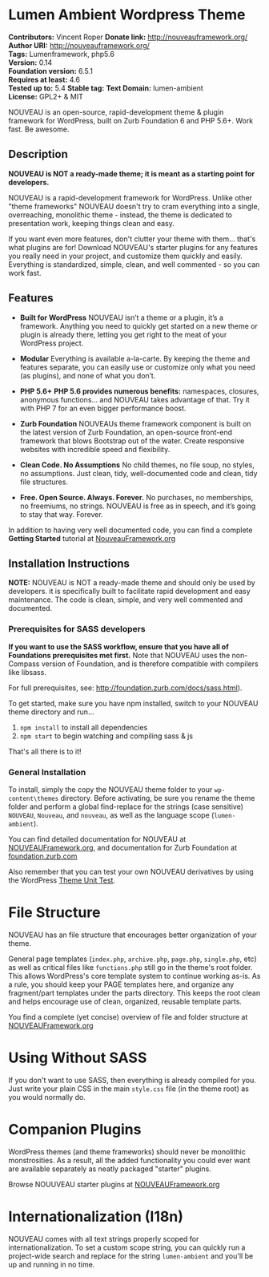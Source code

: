 # Lumen Ambient Wordpress Theme
**Contributors:** Vincent Roper
**Donate link:** http://nouveauframework.org/  
**Author URI:** http://nouveauframework.org/  
**Tags:** Lumenframework, php5.6  
**Version:** 0.14  
**Foundation version:** 6.5.1  
**Requires at least:** 4.6  
**Tested up to:** 5.4
**Stable tag:** 
**Text Domain:** lumen-ambient  
**License:** GPL2+ & MIT  

NOUVEAU is an open-source, rapid-development theme & plugin framework for WordPress, built on Zurb Foundation 6 and PHP 5.6+. Work fast. Be awesome.

## Description

**NOUVEAU is NOT a ready-made theme; it is meant as a starting point for developers.**

NOUVEAU is a rapid-development framework for WordPress. Unlike other "theme frameworks" NOUVEAU doesn't try to cram everything into a single, overreaching, monolithic theme - instead, the theme is dedicated to presentation work, keeping things clean and easy.

If you want even more features, don't clutter your theme with them... that's what plugins are for! Download NOUVEAU's starter plugins for any features you really need in your project, and customize them quickly and easily. Everything is standardized, simple, clean, and well commented - so you can work fast.

## Features

* **Built for WordPress**
NOUVEAU isn’t a theme or a plugin, it’s a framework. Anything you need to quickly get started on a new theme or plugin is already there, letting you get right to the meat of your WordPress project.

* **Modular**
Everything is available a-la-carte. By keeping the theme and features separate, you can easily use or customize only what you need (as plugins), and none of what you don’t.

* **PHP 5.6+**
**PHP 5.6 provides numerous benefits:** namespaces, closures, anonymous functions... and NOUVEAU takes advantage of that. Try it with PHP 7 for an even bigger performance boost.

* **Zurb Foundation**
NOUVEAUs theme framework component is built on the latest version of Zurb Foundation, an open-source front-end framework that blows Bootstrap out of the water. Create responsive websites with incredible speed and flexibility.

* **Clean Code. No Assumptions**
No child themes, no file soup, no styles, no assumptions. Just clean, tidy, well-documented code and clean, tidy file structures.

* **Free. Open Source. Always. Forever.**
No purchases, no memberships, no freemiums, no strings. NOUVEAU is free as in speech, and it’s going to stay that way. Forever.

In addition to having very well documented code, you can find a complete **Getting Started** tutorial at [NouveauFramework.org](http://nouveauframework.org/documentation/getting-started/)

## Installation Instructions

**NOTE:** NOUVEAU is NOT a ready-made theme and should only be used by developers. it is specifically built to facilitate rapid development and easy maintenance. The code is clean, simple, and very well commented and documented.  

### Prerequisites for SASS developers
**If you want to use the SASS workflow, ensure that you have all of Foundations prerequisites met first.** Note that NOUVEAU uses the non-Compass version of Foundation, and is therefore compatible with compilers like libsass.

For full prerequisites, see: http://foundation.zurb.com/docs/sass.html).

To get started, make sure you have npm installed, switch to your NOUVEAU theme directory and run...

1. `npm install` to install all dependencies
1. `npm start` to begin watching and compiling sass & js

That's all there is to it!

### General Installation
To install, simply the copy the NOUVEAU theme folder to your `wp-content\themes` directory. Before activating, be sure you rename the theme folder and perform a global find-replace for the strings (case sensitive) `NOUVEAU`, `Nouveau`, and `nouveau`, as well as the language scope (`lumen-ambient`).

You can find detailed documentation for NOUVEAU at [NOUVEAUFramework.org](http://nouveauframework.org/documentation/getting-started/), and documentation for Zurb Foundation at [foundation.zurb.com](http://foundation.zurb.com/docs/sass.html)

Also remember that you can test your own NOUVEAU derivatives by using the WordPress [Theme Unit Test]( http://codex.wordpress.org/Theme_Unit_Test ).

# File Structure

NOUVEAU has an file structure that encourages better organization of your theme.

General page templates (`index.php`, `archive.php`, `page.php`, `single.php`, etc) as well as critical files like `functions.php` still go in the theme's root folder. This allows WordPress's core template system to continue working as-is. As a rule, you should keep your PAGE templates here, and organize any fragment/part templates under the parts directory. This keeps the root clean and helps encourage use of clean, organized, reusable template parts.

You find a complete (yet concise) overview of file and folder structure at [NOUVEAUFramework.org](http://nouveauframework.org/documentation/getting-started/)

# Using Without SASS

If you don't want to use SASS, then everything is already compiled for you. Just write your plain CSS in the main `style.css` file (in the theme root) as you would normally do.

# Companion Plugins

WordPress themes (and theme frameworks) should never be monolithic monstrosities. As a result, all the added functionality you could ever want are available separately as neatly packaged "starter" plugins.

Browse NOUUVEAU starter plugins at [NOUVEAUFramework.org](https://nouveauframework.org/download-nouveau/#plugin-downloads)

# Internationalization (I18n)

NOUVEAU comes with all text strings properly scoped for internationalization. To set a custom scope string, you can quickly run a project-wide search and replace for the string `lumen-ambient` and you'll be up and running in no time.
